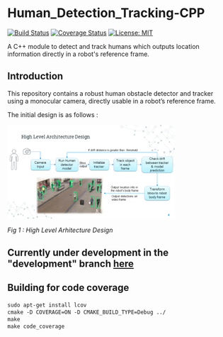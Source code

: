 # Human_Detection_Tracking-CPP
[![Build Status](https://app.travis-ci.com/aditiramadwar/Human_Detection_Tracking-CPP.svg?branch=Phase_1)](https://app.travis-ci.com/aditiramadwar/Human_Detection_Tracking-CPP)
[![Coverage Status](https://coveralls.io/repos/github/aditiramadwar/Human_Detection_Tracking-CPP/badge.svg?branch=Phase_1)](https://coveralls.io/github/aditiramadwar/Human_Detection_Tracking-CPP?branch=Phase_1)
[![License: MIT](https://img.shields.io/badge/License-MIT-blue.svg)](https://opensource.org/licenses/MIT)

A C++ module to detect and track humans which outputs location information directly in a robot's reference frame.

## Introduction
This repository contains a robust human obstacle detector and tracker using a monocular camera, directly usable in a robot’s reference frame.

The initial design is as follows : 

<img alt="design" src="assets/design.gif" width="75%" />

*Fig 1 :  High Level Arhitecture Design*

## Currently under development in the "development" branch [here](https://github.com/llDev-Rootll/Human_Detection_Tracking-CPP/tree/development)

## Building for code coverage
```
sudo apt-get install lcov
cmake -D COVERAGE=ON -D CMAKE_BUILD_TYPE=Debug ../
make
make code_coverage
```
